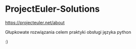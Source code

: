 # ProjectEuler-Solutions

https://projecteuler.net/about

Głupkowate rozwiązania celem praktyki obsługi języka python

:)
